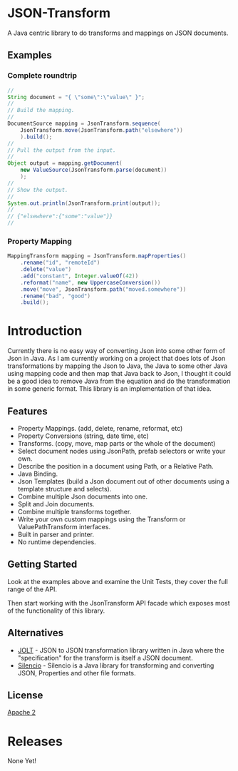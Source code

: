 # JSON-Transform

A Java centric library to do transforms and mappings on JSON documents. 

## Examples

### Complete roundtrip

```java
//
String document = "{ \"some\":\"value\" }";
//
// Build the mapping.
//
DocumentSource mapping = JsonTransform.sequence(
    JsonTransform.move(JsonTransform.path("elsewhere"))
    ).build();
//
// Pull the output from the input.
//
Object output = mapping.getDocument(
    new ValueSource(JsonTransform.parse(document))
    );
//
// Show the output.
//
System.out.println(JsonTransform.print(output));
//
// {"elsewhere":{"some":"value"}}
//
```

### Property Mapping

```java
MappingTransform mapping = JsonTransform.mapProperties()
    .rename("id", "remoteId")
    .delete("value")
    .add("constant", Integer.valueOf(42))
    .reformat("name", new UppercaseConversion())
    .move("move", JsonTransform.path("moved.somewhere"))
    .rename("bad", "good")
    .build();
```

# Introduction

Currently there is no easy way of converting Json into some other form of Json in Java. As I am currently working on a project that does lots of Json transformations
by mapping the Json to Java, the Java to some other Java using mapping code and then map that Java back to Json, I thought it could be a good idea to remove Java from
the equation and do the transformation in some generic format. This library is an implementation of that idea.  

## Features

- Property Mappings. (add, delete, rename, reformat, etc)
- Property Conversions (string, date time, etc)
- Transforms. (copy, move, map parts or the whole of the document)
- Select document nodes using JsonPath, prefab selectors or write your own.
- Describe the position in a document using Path, or a Relative Path.
- Java Binding.  
- Json Templates (build a Json document out of other documents using a template structure and selects).
- Combine multiple Json documents into one.
- Split and Join documents. 
- Combine multiple transforms together. 
- Write your own custom mappings using the Transform or ValuePathTransform interfaces.
- Built in parser and printer.
- No runtime dependencies.

## Getting Started

Look at the examples above and examine the Unit Tests, they cover the full range of the API.

Then start working with the JsonTransform API facade which exposes most of the functionality of this library.

## Alternatives

- [JOLT](https://github.com/bazaarvoice/jolt) - JSON to JSON transformation library written in Java where the "specification" for the transform is itself a JSON document.
- [Silencio](https://github.com/damianszczepanik/silencio) - Silencio is a Java library for transforming and converting JSON, Properties and other file formats.

## License

[Apache 2](http://www.apache.org/licenses/LICENSE-2.0)

# Releases

None Yet!
 



 